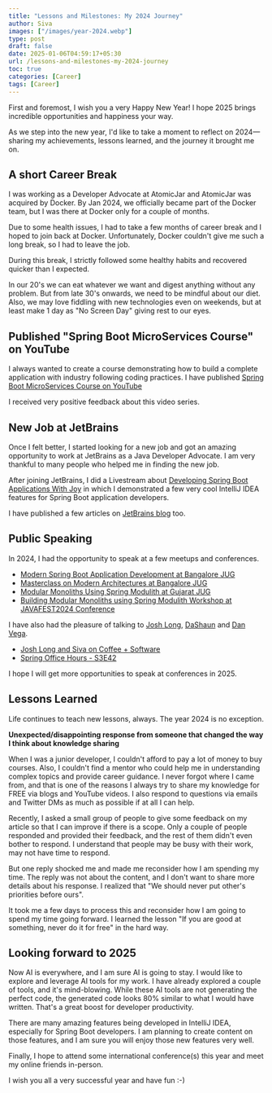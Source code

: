 ```yaml
---
title: "Lessons and Milestones: My 2024 Journey"
author: Siva
images: ["/images/year-2024.webp"]
type: post
draft: false
date: 2025-01-06T04:59:17+05:30
url: /lessons-and-milestones-my-2024-journey
toc: true
categories: [Career]
tags: [Career]
---
```


First and foremost, I wish you a very Happy New Year! 
I hope 2025 brings incredible opportunities and happiness your way.

As we step into the new year, I'd like to take a moment to reflect on 2024—sharing my achievements, 
lessons learned, and the journey it brought me on.

## A short Career Break
I was working as a Developer Advocate at AtomicJar and AtomicJar was acquired by Docker.
By Jan 2024, we officially became part of the Docker team, but I was there at Docker only for a couple of months.

Due to some health issues, I had to take a few months of career break and I hoped to join back at Docker.
Unfortunately, Docker couldn't give me such a long break, so I had to leave the job.

During this break, I strictly followed some healthy habits and recovered quicker than I expected.

In our 20's we can eat whatever we want and digest anything without any problem.
But from late 30's onwards, we need to be mindful about our diet.
Also, we may love fiddling with new technologies even on weekends, but at least make 1 day as "No Screen Day" giving rest to our eyes. 

## Published "Spring Boot MicroServices Course" on YouTube
I always wanted to create a course demonstrating how to build a complete application with industry following coding practices.
I have published [Spring Boot MicroServices Course on YouTube](https://www.youtube.com/watch?v=Ygraiu4hDJE&list=PLuNxlOYbv61g_ytin-wgkecfWDKVCEDmB&index=2)

I received very positive feedback about this video series.

## New Job at JetBrains
Once I felt better, I started looking for a new job and got an amazing opportunity to work at JetBrains as a Java Developer Advocate.
I am very thankful to many people who helped me in finding the new job.

After joining JetBrains, I did a Livestream about [Developing Spring Boot Applications With Joy](https://www.youtube.com/watch?v=VvWtoaeHQUQ)
in which I demonstrated a few very cool IntelliJ IDEA features for Spring Boot application developers.

I have published a few articles on [JetBrains blog](https://blog.jetbrains.com/author/siva-katamreddy/) too.

## Public Speaking
In 2024, I had the opportunity to speak at a few meetups and conferences.

* [Modern Spring Boot Application Development at Bangalore JUG](https://www.meetup.com/bangalorejug/events/298925096/)
* [Masterclass on Modern Architectures at Bangalore JUG](https://www.meetup.com/bangalorejug/events/302824080/)
* [Modular Monoliths Using Spring Modulith at Gujarat JUG](https://www.youtube.com/watch?v=YwCjRBp__Yc)
* [Building Modular Monoliths using Spring Modulith Workshop at JAVAFEST2024 Conference](https://javafest.org/sessions/modular-monoliths/)

I have also had the pleasure of talking to [Josh Long](https://x.com/starbuxman), [DaShaun](https://x.com/dashaun) 
and [Dan Vega](https://x.com/therealdanvega).

* [Josh Long and Siva on Coffee + Software](https://www.youtube.com/watch?v=r0GckYxLugQ)
* [Spring Office Hours - S3E42](https://www.youtube.com/watch?v=i0pokvrl4xc)

I hope I will get more opportunities to speak at conferences in 2025.

## Lessons Learned
Life continues to teach new lessons, always. The year 2024 is no exception.

**Unexpected/disappointing response from someone that changed the way I think about knowledge sharing**

When I was a junior developer, I couldn't afford to pay a lot of money to buy courses.
Also, I couldn't find a mentor who could help me in understanding complex topics and provide career guidance.
I never forgot where I came from, and that is one of the reasons I always try to share my knowledge for FREE via blogs and YouTube videos.
I also respond to questions via emails and Twitter DMs as much as possible if at all I can help.

Recently, I asked a small group of people to give some feedback on my article so that I can improve if there is a scope.
Only a couple of people responded and provided their feedback, and the rest of them didn't even bother to respond.
I understand that people may be busy with their work, may not have time to respond.

But one reply shocked me and made me reconsider how I am spending my time.
The reply was not about the content, and I don't want to share more details about his response. 
I realized that "We should never put other's priorities before ours".

It took me a few days to process this and reconsider how I am going to spend my time going forward.
I learned the lesson "If you are good at something, never do it for free" in the hard way.

## Looking forward to 2025
Now AI is everywhere, and I am sure AI is going to stay.
I would like to explore and leverage AI tools for my work.
I have already explored a couple of tools, and it's mind-blowing.
While these AI tools are not generating the perfect code, the generated code looks 80% similar to what I would have written.
That's a great boost for developer productivity.

There are many amazing features being developed in IntelliJ IDEA, especially for Spring Boot developers.
I am planning to create content on those features, and I am sure you will enjoy those new features very well.

Finally, I hope to attend some international conference(s) this year and meet my online friends in-person.

I wish you all a very successful year and have fun :-)
